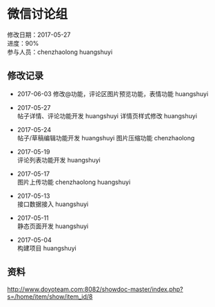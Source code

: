# 微信讨论组
修改日期：2017-05-27  
进度：90%  
参与人员：chenzhaolong huangshuyi

## 修改记录
- 2017-06-03
修改@功能，评论区图片预览功能，表情功能 huangshuyi

- 2017-05-27   
帖子详情、评论功能开发 huangshuyi
详情页样式修改 huangshuyi

- 2017-05-24   
帖子/草稿编辑功能开发  huangshuyi
图片压缩功能 chenzhaolong

- 2017-05-19   
评论列表功能开发 huangshuyi

- 2017-05-17   
图片上传功能 chenzhaolong huangshuyi

- 2017-05-13   
接口数据接入 huangshuyi

- 2017-05-11   
静态页面开发 huangshuyi
 
- 2017-05-04   
构建项目 huangshuyi


## 资料

http://www.doyoteam.com:8082/showdoc-master/index.php?s=/home/item/show/item_id/8

